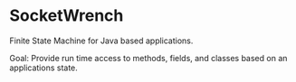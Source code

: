 # SocketWrench
Finite State Machine for Java based applications.

Goal: Provide run time access to methods, fields, and classes based on an applications state.
